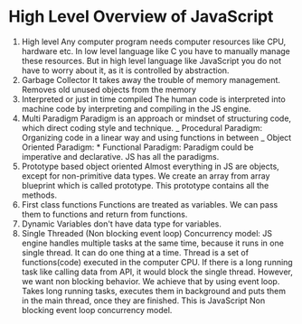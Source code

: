 # High Level Overview of JavaScript

1. High level
   Any computer program needs computer resources like CPU, hardware etc. In low level language like C you have to manually manage these resources. But in high level language like JavaScript you do not have to worry about it, as it is controlled by abstraction.
2. Garbage Collector
   It takes away the trouble of memory management. Removes old unused objects from the memory
3. Interpreted or just in time compiled
   The human code is interpreted into machine code by interpreting and compiling in the JS engine.
4. Multi Paradigm
   Paradigm is an approach or mindset of structuring code, which direct coding style and technique.
   _ Procedural Paradigm: Organizing code in a linear way and using functions in between
   _ Object Oriented Paradigm: \* Functional Paradigm:
   Paradigm could be imperative and declarative. JS has all the paradigms.
5. Prototype based object oriented
   Almost everything in JS are objects, except for non-primitive data types. We create an array from array blueprint which is called prototype. This prototype contains all the methods.
6. First class functions
   Functions are treated as variables. We can pass them to functions and return from functions.
7. Dynamic
   Variables don't have data type for variables.
8. Single Threaded (Non blocking event loop)
   Concurrency model: JS engine handles multiple tasks at the same time, because it runs in one single thread. It can do one thing at a time. Thread is a set of functions(code) executed in the computer CPU.
   If there is a long running task like calling data from API, it would block the single thread. However, we want non blocking behavior. We achieve that by using event loop. Takes long running tasks, executes them in background and puts them in the main thread, once they are finished. This is JavaScript Non blocking event loop concurrency model.
